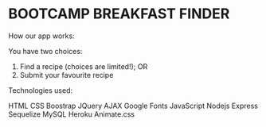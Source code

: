 # BOOTCAMP BREAKFAST FINDER

How our app works:

You have two choices:

1. Find a recipe (choices are limited!); OR
2. Submit your favourite recipe

Technologies used:

HTML
CSS
Boostrap
JQuery
AJAX
Google Fonts
JavaScript
Nodejs
Express
Sequelize
MySQL
Heroku
Animate.css
